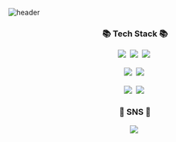 
![header](https://capsule-render.vercel.app/api?type=waving&amp;height=200&amp;text=Hi!&amp;fontAlign=80&amp;fontAlignY=40&amp;)

<h3 align="center">📚 Tech Stack 📚</h3>
<p align="center">
  <img src="https://img.shields.io/badge/JAVA-007396?style=flat-square&logo=Java&logoColor=white"/></a>&nbsp
  <img src="https://img.shields.io/badge/JAVASCRIPT-F7DF1E?style=flat-square&amp;logo=JavaScript&amp;logoColor=white"/></a>&nbsp 
  <img src="https://img.shields.io/badge/NODE.JS-339933?style=flat-square&logo=Node.js&logoColor=white"/></a>&nbsp
  <br><br>
  <img src="https://img.shields.io/badge/SPRING BOOT-339933?style=flat-square&logo=SpringBoot&logoColor=white"/></a>&nbsp
  <img src="https://img.shields.io/badge/EXPRESS-000000?style=flat-square&logo=EXPRESS&logoColor=white"/></a>&nbsp
  <br><br>
  <img src="https://img.shields.io/badge/MariaDB-E6B91E?style=flat-square&logo=MariaDB&logoColor=white"/></a>&nbsp  
  <img src="https://img.shields.io/badge/MySQL-4479A1?style=flat-square&logo=MySQL&amp;logoColor=white"/></a>&nbsp
</p>

<h3 align="center">🌈 SNS 🌈</h3>
<p align="center">
  <a href="https://www.instagram.com/jeongho0813/"><img src="https://img.shields.io/badge/Instagram-E4405F?style=flat-square&logo=Instagram&logoColor=white&link=https://www.instagram.com/jeongho0813/"/></a>&nbsp
</p>
